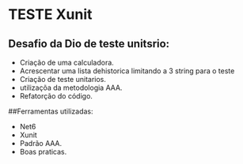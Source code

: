 #  TESTE Xunit 


## Desafio da Dio de teste unitsrio: 

- Criação de uma calculadora.
- Acrescentar uma lista dehistorica limitando a 3 string para o teste
- Criação de teste unitarios.
- utilizaçõa da metodologia AAA.
- Refatorção do código.


##Ferramentas utilizadas: 
- Net6
- Xunit
- Padrão AAA.
- Boas praticas. 
